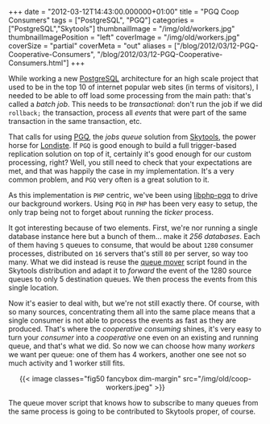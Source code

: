 +++
date = "2012-03-12T14:43:00.000000+01:00"
title = "PGQ Coop Consumers"
tags = ["PostgreSQL", "PGQ"]
categories = ["PostgreSQL","Skytools"]
thumbnailImage = "/img/old/workers.jpg"
thumbnailImagePosition = "left"
coverImage = "/img/old/workers.jpg"
coverSize = "partial"
coverMeta = "out"
aliases = ["/blog/2012/03/12-PGQ-Cooperative-Consumers",
           "/blog/2012/03/12-PGQ-Cooperative-Consumers.html"]
+++

While working a new 
[PostgreSQL](http://www.postgresql.org/) architecture for an high scale project that
used to be in the top 10 of internet popular web sites (in terms of
visitors), I needed to be able to off load some processing from the main
path: that's called a 
*batch job*. This needs to be 
*transactional*: don't run
the job if we did 
`rollback;` the transaction, process all 
*events* that were
part of the same transaction in the same transaction, etc.

That calls for using 
[PGQ](http://wiki.postgresql.org/wiki/PGQ_Tutorial), the 
*jobs queue* solution from 
[Skytools](http://wiki.postgresql.org/wiki/Skytools), the power
horse for 
[Londiste](http://wiki.postgresql.org/wiki/Londiste_Tutorial). If 
`PGQ` is good enough to build a full trigger-based
replication solution on top of it, certainly it's good enough for our custom
processing, right? Well, you still need to check that your expectations are
met, and that was happily the case in my implementation. It's a very common
problem, and 
`PGQ` very often is a great solution to it.

As this implementation is 
`PHP` centric, we've been using 
[libphp-pgq](https://github.com/dimitri/libphp-pgq) to drive
our background workers. Using 
`PGQ` in 
`PHP` has been very easy to setup, the
only trap being not to forget about running the 
*ticker* process.

It got interesting because of two elements. First, we're nor running a
single database instance here but a bunch of them... make it 
*256 databases*.
Each of them having 
`5` queues to consume, that would be about 
`1280` consumer
processes, distributed on 
`16` servers that's still 
`80` per server, so way too
many. What we did instead is reuse the 
[queue mover](https://github.com/markokr/skytools/blob/master/scripts/queue_mover.py) script found in the
Skytools distribution and adapt it to 
*forward* the event of the 1280 source
queues to only 5 destination queues. We then process the events from this
single location.

Now it's easier to deal with, but we're not still exactly there. Of course,
with so many sources, concentrating them all into the same place means that
a single consumer is not able to process the events as fast as they are
produced. That's where the 
*cooperative consuming* shines, it's very easy to
turn your 
*consumer* into a 
*cooperative* one even on an existing and running
queue, and that's what we did. So now we can choose how many 
*workers* we want
per queue: one of them has 4 workers, another one see not so much activity
and 1 worker still fits.

<center>
{{< image classes="fig50 fancybox dim-margin" src="/img/old/coop-workers.jpeg" >}}
</center>

The queue mover script that knows how to subscribe to many queues from the
same process is going to be contributed to Skytools proper, of course.
